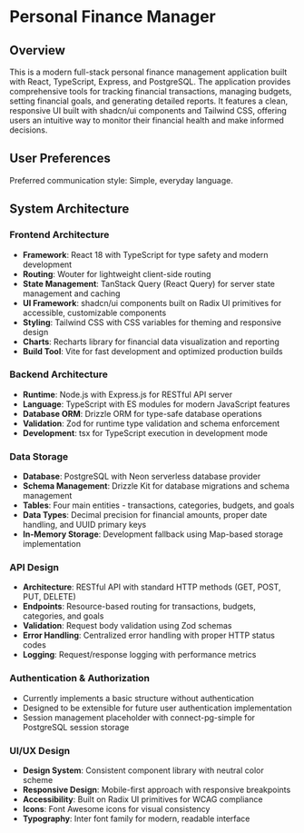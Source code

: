 # Personal Finance Manager

## Overview

This is a modern full-stack personal finance management application built with React, TypeScript, Express, and PostgreSQL. The application provides comprehensive tools for tracking financial transactions, managing budgets, setting financial goals, and generating detailed reports. It features a clean, responsive UI built with shadcn/ui components and Tailwind CSS, offering users an intuitive way to monitor their financial health and make informed decisions.

## User Preferences

Preferred communication style: Simple, everyday language.

## System Architecture

### Frontend Architecture
- **Framework**: React 18 with TypeScript for type safety and modern development
- **Routing**: Wouter for lightweight client-side routing
- **State Management**: TanStack Query (React Query) for server state management and caching
- **UI Framework**: shadcn/ui components built on Radix UI primitives for accessible, customizable components
- **Styling**: Tailwind CSS with CSS variables for theming and responsive design
- **Charts**: Recharts library for financial data visualization and reporting
- **Build Tool**: Vite for fast development and optimized production builds

### Backend Architecture
- **Runtime**: Node.js with Express.js for RESTful API server
- **Language**: TypeScript with ES modules for modern JavaScript features
- **Database ORM**: Drizzle ORM for type-safe database operations
- **Validation**: Zod for runtime type validation and schema enforcement
- **Development**: tsx for TypeScript execution in development mode

### Data Storage
- **Database**: PostgreSQL with Neon serverless database provider
- **Schema Management**: Drizzle Kit for database migrations and schema management
- **Tables**: Four main entities - transactions, categories, budgets, and goals
- **Data Types**: Decimal precision for financial amounts, proper date handling, and UUID primary keys
- **In-Memory Storage**: Development fallback using Map-based storage implementation

### API Design
- **Architecture**: RESTful API with standard HTTP methods (GET, POST, PUT, DELETE)
- **Endpoints**: Resource-based routing for transactions, budgets, categories, and goals
- **Validation**: Request body validation using Zod schemas
- **Error Handling**: Centralized error handling with proper HTTP status codes
- **Logging**: Request/response logging with performance metrics

### Authentication & Authorization
- Currently implements a basic structure without authentication
- Designed to be extensible for future user authentication implementation
- Session management placeholder with connect-pg-simple for PostgreSQL session storage

### UI/UX Design
- **Design System**: Consistent component library with neutral color scheme
- **Responsive Design**: Mobile-first approach with responsive breakpoints
- **Accessibility**: Built on Radix UI primitives for WCAG compliance
- **Icons**: Font Awesome icons for visual consistency
- **Typography**: Inter font family for modern, readable interface